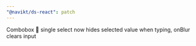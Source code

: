 ```yaml
---
"@navikt/ds-react": patch
---
```


Combobox :children_crossing: single select now hides selected value when typing, onBlur clears input
